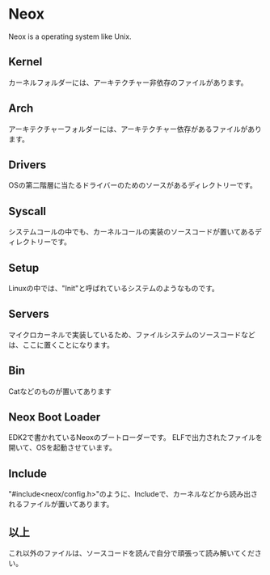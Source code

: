 # Neox

Neox is a operating system like Unix.

## Kernel

カーネルフォルダーには、アーキテクチャー非依存のファイルがあります。

## Arch

アーキテクチャーフォルダーには、アーキテクチャー依存があるファイルがあります。

## Drivers

OSの第二階層に当たるドライバーのためのソースがあるディレクトリーです。

## Syscall

システムコールの中でも、カーネルコールの実装のソースコードが置いてあるディレクトリーです。

## Setup

Linuxの中では、"Init"と呼ばれているシステムのようなものです。

## Servers

マイクロカーネルで実装しているため、ファイルシステムのソースコードなどは、ここに置くことになります。

## Bin

Catなどのものが置いてあります

## Neox Boot Loader

EDK2で書かれているNeoxのブートローダーです。
ELFで出力されたファイルを開いて、OSを起動させています。

## Include

"#include<neox/config.h>"のように、Includeで、カーネルなどから読み出されるファイルが置いてあります。

## 以上

これ以外のファイルは、ソースコードを読んで自分で頑張って読み解いてください。
